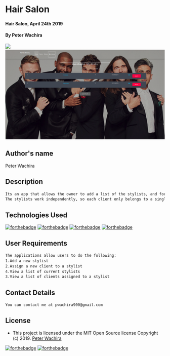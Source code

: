 # Hair Salon
#### Hair Salon, April 24th 2019
#### By **Peter Wachira**
![](screenshots/Screenshot6.png)
![](screenshots/Screenshot3.png)
## Author's name
Peter Wachira
## Description

```bash
Its an app that allows the owner to add a list of the stylists, and for each stylist, add clients who see that stylist.
The stylists work independently, so each client only belongs to a single stylist.
```
## Technologies Used
[![forthebadge](https://forthebadge.com/images/badges/powered-by-electricity.svg)](https://forthebadge.com)
[![forthebadge](https://forthebadge.com/images/badges/made-with-java.svg)](https://forthebadge.com)
[![forthebadge](https://forthebadge.com/images/badges/uses-html.svg)](https://forthebadge.com)
[![forthebadge](https://forthebadge.com/images/badges/uses-css.svg)](https://forthebadge.com)

## User Requirements
```bash
The applications allow users to do the following:
1.Add a new stylist
2.Assign a new client to a stylist
4.View a list of current stylists
3.View a list of clients assigned to a stylist

```

## Contact Details
```bash
You can contact me at pwachira900@gmail.com
```

## License
- This project is licensed under the MIT Open Source license Copyright (c) 2019. [Peter Wachira](https://github.com/peter-wachira/Hair-Salon/blob/master/LICENCE)

[![forthebadge](https://forthebadge.com/images/badges/fuck-it-ship-it.svg)](https://forthebadge.com)
[![forthebadge](https://forthebadge.com/images/badges/makes-people-smile.svg)](https://forthebadge.com)